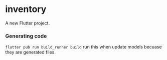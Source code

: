 # inventory

A new Flutter project.

### Generating code
`flutter pub run build_runner build`
run this when update models becuase they are generated files.